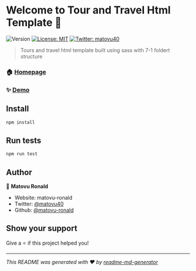 # Welcome to Tour and Travel Html Template 👋
![Version](https://img.shields.io/badge/version-1.0.0-blue.svg?cacheSeconds=2592000)
[![License: MIT](https://img.shields.io/badge/License-MIT-yellow.svg)](#)
[![Twitter: matovu40](https://img.shields.io/twitter/follow/matovu40.svg?style=social)](https://twitter.com/matovu40)

> Tours and travel html template built using sass with 7-1 foldert structure

### 🏠 [Homepage](https://matovu-ronald.github.io/tours-and-travel-html-template/)

### ✨ [Demo](https://matovu-ronald.github.io/tours-and-travel-html-template/)

## Install

```sh
npm install
```

## Run tests

```sh
npm run test
```

## Author

👤 **Matovu Ronald**

* Website: matovu-ronald
* Twitter: [@matovu40](https://twitter.com/matovu40)
* Github: [@matovu-ronald](https://github.com/matovu-ronald)

## Show your support

Give a ⭐️ if this project helped you!


***
_This README was generated with ❤️ by [readme-md-generator](https://github.com/kefranabg/readme-md-generator)_